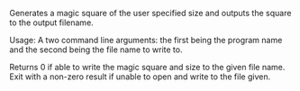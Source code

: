 Generates a magic square of the user specified size and outputs the square to the output filename.

Usage: A two command line arguments: the first being the program name and the second being  the file name to write to. 

Returns 0 if able to write the magic square and size to the given file name.
Exit with a non-zero result if unable to open and write to the file given. 
